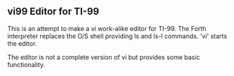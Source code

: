 ## vi99 Editor for TI-99

This is an attempt to make a vi work-alike editor for TI-99.
The Forth interpreter replaces the O/S shell providing ls and ls-l commands. 'vi' starts the editor. 

The editor is not a complete version of vi but provides some basic
functionality. 